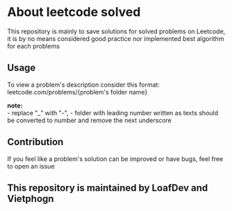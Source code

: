 # About leetcode solved
This repository is mainly to save solutions for solved problems on Leetcode,\
it is by no means considered good practice nor implemented best algorithm for each problems

## Usage
To view a problem's description consider this format: leetcode.com/problems/{problem's folder name}

**note:**\
	- replace "_" with "-",
	- folder with leading number written as texts should be converted to number and remove the next underscore

## Contribution
If you feel like a problem's solution can be improved or have bugs, feel free to open an issue

## **This repository is maintained by LoafDev and Vietphogn**
